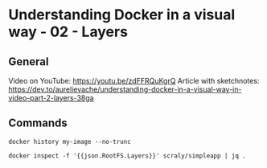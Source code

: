 # Understanding Docker in a visual way - 02 - Layers

## General

Video on YouTube: https://youtu.be/zdFFRQuKgrQ
Article with sketchnotes: https://dev.to/aurelievache/understanding-docker-in-a-visual-way-in-video-part-2-layers-38ga 

## Commands

```
docker history my-image --no-trunc

docker inspect -f '{{json.RootFS.Layers}}' scraly/simpleapp | jq .
```

